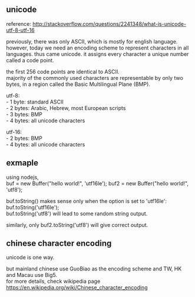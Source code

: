 unicode
------------------

reference: http://stackoverflow.com/questions/2241348/what-is-unicode-utf-8-utf-16

previously, there was only ASCII, which is mostly for english language.  
however, today we need an encoding scheme to represent characters in all languages. 
thus came unicode.
it assigns every character a unique number called a code point.

the first 256 code points are identical to ASCII.  
majority of the commonly used characters are representable by only two bytes, in a region called the Basic Multilingual Plane (BMP).

utf-8:  
	- 1 byte: standard ASCII  
	- 2 bytes: Arabic, Hebrew, most European scripts  
	- 3 bytes: BMP  
	- 4 bytes: all unicode characters


utf-16:  
	- 2 bytes: BMP  
	- 4 bytes: all unicode characters


exmaple
----------------------

using nodejs,  
buf = new Buffer("hello world!", 'utf16le');
buf2 = new Buffer("hello world!", 'utf8');

buf.toString() makes sense only when the option is set to 'utf16le': buf.toString('utf16le');  
buf.toString('utf8') will lead to some random string output.

similarly, only buf2.toString('utf8') will give correct output.


chinese character encoding
---------------------------

unicode is one way.

but mainland chinese use GuoBiao as the encoding scheme and 
TW, HK and Macau use Big5.  
for more details, check wikipedia page https://en.wikipedia.org/wiki/Chinese_character_encoding
